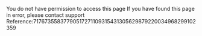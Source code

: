 You do not have permission to access this page If you have found this page in error, please contact support Reference:71767355837790517271109315431305629879220034968299102359